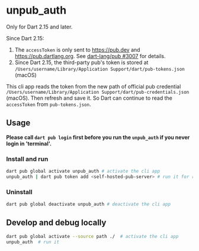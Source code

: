 # unpub_auth

Only for Dart 2.15 and later.

Since Dart 2.15:

1. The `accessToken` is only sent to https://pub.dev and https://pub.dartlang.org. See [dart-lang/pub #3007](https://github.com/dart-lang/pub/pull/3007) for details.
2. Since Dart 2.15, the third-party pub's token is stored at `/Users/username/Library/Application Support/dart/pub-tokens.json` (macOS)

This cli app reads the token from the new path of official
pub credential `/Users/username/Library/Application Support/dart/pub-credentials.json` (macOS).
Then refresh and save it.
So Dart can continue to read the `accessToken` from `pub-tokens.json`.

## Usage

**Please call `dart pub login` first before you run the `unpub_auth` if you never login in 'terminal'.**

### Install and run

``` bash
dart pub global activate unpub_auth # activate the cli app
unpub_auth | dart pub token add <self-hosted-pub-server> # run it for refreshing and save the token
```

### Uninstall

``` bash
dart pub global deactivate unpub_auth # deactivate the cli app
```

## Develop and debug locally

``` bash
dart pub global activate --source path ./  # activate the cli app
unpub_auth  # run it
```
